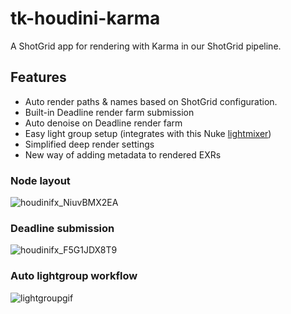 # tk-houdini-karma
A ShotGrid app for rendering with Karma in our ShotGrid pipeline.

## Features
- Auto render paths & names based on ShotGrid configuration.
- Built-in Deadline render farm submission
- Auto denoise on Deadline render farm
- Easy light group setup (integrates with this Nuke [lightmixer](https://github.com/BreakTools/LightGroupMixer))
- Simplified deep render settings
- New way of adding metadata to rendered EXRs

### Node layout
![houdinifx_NiuvBMX2EA](https://github.com/nfa-vfxim/tk-houdini-karma/assets/63094424/df814f86-8663-4db4-ae18-0052967e368e)

### Deadline submission
![houdinifx_F5G1JDX8T9](https://github.com/nfa-vfxim/tk-houdini-karma/assets/63094424/e3be7754-60e9-483f-824f-85b91083fc55)


### Auto lightgroup workflow
![lightgroupgif](https://github.com/nfa-vfxim/tk-houdini-karma/assets/63094424/9db08b40-bfaa-413c-a9c8-499fcad3a8c9)

